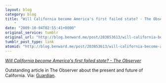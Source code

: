 ```yaml
---
layout: blog
category: blog
title: "Will California become America's first failed state? - The Observer
	"
date: "2009-10-04T02:55:41+0000"
original_service: tumblr
original_url: "http://blog.benward.me/post/203853613/will-california-become-americas-first-failed-state"
tumblr_post_type: link
atomid: "http://blog.benward.me/post/203853613/will-california-become-americas-first-failed-state"
---
```

*[Will California become America's first failed state? - The Observer
	](http://www.guardian.co.uk/world/2009/oct/04/california-failing-state-debt)*

Outstanding article in The Observer about the present and future of California.
Via: [Guardian](http://www.guardian.co.uk/world/2009/oct/04/california-failing-state-debt).